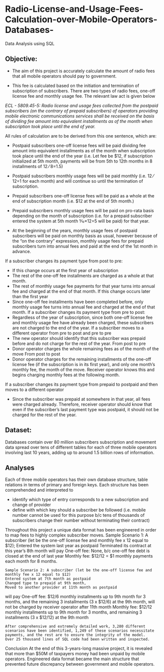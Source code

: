 # Radio-License-and-Usage-Fees-Calculation-over-Mobile-Operators-Databases-
Data Analysis using SQL


## Objective:
- The aim of this project is accurately calculate the amount of radio fees that all mobile operators should pay to government. 
	
- This fee is calculated based on the initiation and termination of subscription of subscribers. There are two types of radio fees, one-off license fee and monthly usage fee. The relevant law act is given below

_ECL - 5809.45-5: Radio license and usage fees collected from the postpaid subscribers (on the contrary of prepaid subscribers) of operators providing mobile electronic communications services shall be received on the basis of dividing fee amount into equivalent installments as of the month when subscription took place until the end of year._

All rules of calculation are to be derived from this one sentence, which are:
- Postpaid subscribers one-off license fees will be paid dividing fee amount into equivalent installments as of the month when subscription took place until the end of the year (i.e. Let fee be $12, if subscription initialized at 5th month, payments will be from 5th to 12th months in 8 installments of $12⁄8=$1.5)
	
- Postpaid subscribers monthly usage fees will be paid monthly (i.e. $12⁄12=$1 for each month) and will continue so until the termination of subscription.
- Prepaid subscribers one-off license fees will be paid as a whole at the end of subscription month (i.e. $12 at the end of 5th month.)
- Prepaid subscribers monthly usage fees will be paid on pro-rata basis depending on the month of subscription (i.e. for a prepaid subscriber entered the system at 5th month 5⁄12×$12=$5 will be paid) for that year.
- At the beginning of the years, monthly usage fees of postpaid subscribers will be paid on monthly basis as usual, however because of the “on the contrary” expression, monthly usage fees for prepaid subscribers turn into annual fees and paid at the end of the 1st month in advance.

If a subscriber changes its payment type from post to pre:
- If this change occurs at the first year of subscription
- The rest of the one-off fee installments are charged as a whole at that month.
- The rest of monthly usage fee payments for that year turns into annual fee and charged at the end of that month.
If this change occurs later than the first year
- Since one-off fee installments have been completed before, only monthly usage fee turns into annual fee and charged at the end of that month.
If a subscriber changes its payment type from pre to post:
- Regardless of the year of subscription, since both one-off license fee and monthly usage fee have already been charged, these subscribers are not charged to the end of the year.
If a subscriber moves to a different operator from pre to post and pre to pre
- The new operator should identify that this subscriber was prepaid before and do not charge for the rest of the year. 
From post to pre
- Donor operator charges the whole remaining fees as of the month of the move
From post to post
- Donor operator charges for the remaining installments of the one-off license fee (if the subscription is in its first year), and only one month’s monthly fee, the month of the move. Receiver operator knows this and begins charging monthly fees at the following month.

If a subscriber changes its payment type from prepaid to postpaid and then moves to a different operator 

- Since the subscriber was prepaid at somewhere in that year, all fees were charged already. Therefore, receiver operator should know that even if the subscriber’s last payment type was postpaid, it should not be charged for the rest of the year. 

## Dataset:
Databases contain over 80 million subscribers subscription and movement data spread over tens of different tables for each of three mobile operators involving last 10 years, adding up to around 1.5 billion rows of information.

## Analyses
Each of three mobile operators has their own database structure, table relations in terms of primary and foreign keys. Each structure has been comprehended and interpreted to
- identify which type of entry corresponds to a new subscription and change of provider 
- define with which key should a subscriber be followed (i.e. mobile number cannot be used for this purpose b/c tens of thousands of subscribers change their number without terminating their contract)

Throughout this project a unique data format has been engineered in order to map fees to highly complex subscriber moves. 
	Sample Scenario 1: A subscriber (let be the one-off license fee and monthly fee x 12 equal to $12);
	Entered the system last year as postpaid
	Terminated its contract at this year’s 8th month
will pay
	One-off fee: None, b/c one-off fee debt is closed at the end of last year
	Monthly fee: $12/12 = $1 monthly payments each month for 8 months.

	Sample Scenario 2: A subscriber (let be the one-off license fee and monthly fee x 12 equal to $12)
	Entered system at 7th month as postpaid
	Changed type to prepaid at 9th month,
	Moved to another provider at 11th month as postpaid
will pay
	One-off fee: $12/6 monthly installments up to 9th month for 3 months, and the remaining 3 installments (3 x  $12/6) at the 9th month, will not be charged by receiver operator after 11th month
	Monthly fee: $12/12 monthly installments up to 9th month for 3 months, and remaining 3 installments (3 x $12/12) at the 9th month

	After comprehensive and extremely detailed work, 3,280 different scenarios have been identified, 1,249 of these scenarios necessitate payments, and the rest are to ensure the integrity of the model.
	Over 25 thousand lines of SQL code had been written and inspected. 
Conclusion
	At the end of this 3-years-long massive project, it is revealed that more than $50M of taxpayers money had been unpaid by mobile operators.
	Engineered data format became the main structure that prevented future discrepancy between government and mobile operators. 

